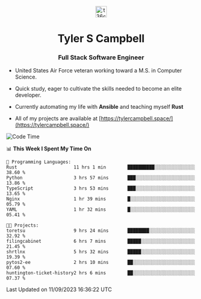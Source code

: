 <p align="center">
<a href="https://www.linkedin.com/in/t36campbell" target="blank"><img align="center" src="https://ik.imagekit.io/t36campbell/Portfolio/linkedin.png.original_m8bbGgPh6.png" alt="t36campbell" height="30" width="30" /></a>
</p>
<h1 align="center">Tyler S Campbell</h1>
<h3 align="center">Full Stack Software Engineer</h3>

* United States Air Force veteran working toward a M.S. in Computer Science.

* Quick study, eager to cultivate the skills needed to become an elite developer.

* Currently automating my life with **Ansible** and teaching myself **Rust**

* All of my projects are available at [https://tylercampbell.space/](https://tylercampbell.space/)

<!--START_SECTION:waka-->
![Code Time](http://img.shields.io/badge/Code%20Time-2%2C801%20hrs%2039%20mins-blue)

📊 **This Week I Spent My Time On** 

```text
💬 Programming Languages: 
Rust                     11 hrs 1 min        ██████████░░░░░░░░░░░░░░░   38.60 % 
Python                   3 hrs 57 mins       ███░░░░░░░░░░░░░░░░░░░░░░   13.86 % 
TypeScript               3 hrs 53 mins       ███░░░░░░░░░░░░░░░░░░░░░░   13.65 % 
Nginx                    1 hr 39 mins        █░░░░░░░░░░░░░░░░░░░░░░░░   05.79 % 
YAML                     1 hr 32 mins        █░░░░░░░░░░░░░░░░░░░░░░░░   05.41 % 

🐱‍💻 Projects: 
toretsu                  9 hrs 24 mins       ████████░░░░░░░░░░░░░░░░░   32.92 % 
filingcabinet            6 hrs 7 mins        █████░░░░░░░░░░░░░░░░░░░░   21.45 % 
shrtlnx                  5 hrs 32 mins       █████░░░░░░░░░░░░░░░░░░░░   19.39 % 
pytos2-ee                2 hrs 10 mins       ██░░░░░░░░░░░░░░░░░░░░░░░   07.60 % 
huntington-ticket-history2 hrs 6 mins        ██░░░░░░░░░░░░░░░░░░░░░░░   07.37 % 
```


 Last Updated on 11/09/2023 16:36:22 UTC
<!--END_SECTION:waka-->
